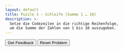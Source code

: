 ```yaml
---
layout: default
title: Puzzle 3 – Schleife (Summe 1 … 10)
description: >-
  Setze die Codezeilen in die richtige Reihenfolge,
  um die Summe der Zahlen von 1 bis 10 auszugeben.
---
```


<div id="p3-trash" class="sortable-code"></div>
<div id="p3-work"  class="sortable-code"></div>
<div style="clear: both;"></div>

<p>
  <input id="p3-feedback" value="Get Feedback"  type="button" />
  <input id="p3-reset"    value="Reset Problem" type="button" />
</p>

<script type="text/javascript">
(function () {
  var initial =
    "total = 0\\n" +
    "for i in range(1, 11):\\n" +
    "    total += i\\n" +
    "print(total)\\n" +
    "i = 0  #distractor\\n";

  var pp = new ParsonsWidget({
    sortableId: "p3-work",
    trashId:    "p3-trash",
    grader:     ParsonsWidget._graders.LineBasedGrader,
    can_indent: true,
    x_indent:   50,
    lang:       "en",
    max_wrong_lines: 10
  });
  pp.init(initial);
  pp.shuffleLines();
  $("#p3-reset").click(function (e) { e.preventDefault(); pp.shuffleLines(); });
  $("#p3-feedback").click(function (e) { e.preventDefault(); pp.getFeedback(); });
})();
</script>
